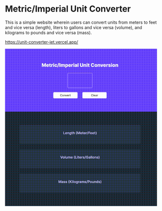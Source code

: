 # Metric/Imperial Unit Converter

This is a simple website wherein users can convert units from meters to feet and vice versa (length), liters to gallons and vice versa (volume), and kilograms to pounds and vice versa (mass).

https://unit-converter-jet.vercel.app/

![](https://github.com/irishmicoletcando/unit-converter/blob/main/README_assets/unit-converter-demo.gif)
